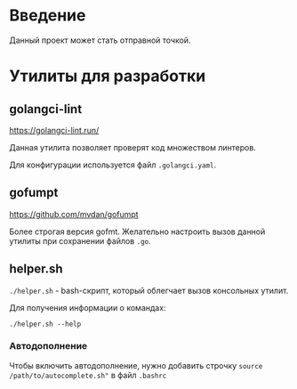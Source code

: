 # Введение

Данный проект может стать отправной точкой.

# Утилиты для разработки

## golangci-lint

https://golangci-lint.run/

Данная утилита позволяет проверят код множеством линтеров.

Для конфигурации используется файл `.golangci.yaml`.

## gofumpt

https://github.com/mvdan/gofumpt

Более строгая версия gofmt. 
Желательно настроить вызов данной утилиты при сохранении файлов `.go`.

## helper.sh

`./helper.sh` - bash-скрипт, который облегчает вызов консольных утилит.

Для получения информации о командах:
```shell
./helper.sh --help
```

### Автодополнение

Чтобы включить автодополнение, нужно добавить строчку `source /path/to/autocomplete.sh"` в файл `.bashrc`

